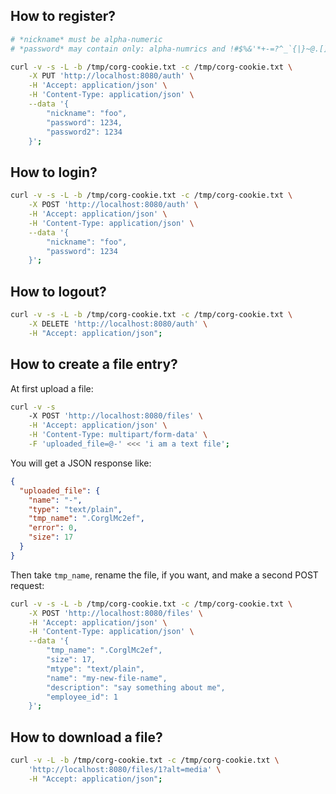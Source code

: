 ## How to register?

```sh
# *nickname* must be alpha-numeric
# *password* may contain only: alpha-numrics and !#$%&'*+-=?^_`{|}~@.[]

curl -v -s -L -b /tmp/corg-cookie.txt -c /tmp/corg-cookie.txt \
    -X PUT 'http://localhost:8080/auth' \
    -H 'Accept: application/json' \
    -H 'Content-Type: application/json' \
    --data '{
        "nickname": "foo",
        "password": 1234,
        "password2": 1234
    }';
```

## How to login?

```sh
curl -v -s -L -b /tmp/corg-cookie.txt -c /tmp/corg-cookie.txt \
    -X POST 'http://localhost:8080/auth' \
    -H 'Accept: application/json' \
    -H 'Content-Type: application/json' \
    --data '{
        "nickname": "foo",
        "password": 1234
    }';
```

## How to logout?

```sh
curl -v -s -L -b /tmp/corg-cookie.txt -c /tmp/corg-cookie.txt \
    -X DELETE 'http://localhost:8080/auth' \
    -H "Accept: application/json";
```

## How to create a file entry?

At first upload a file:

```sh
curl -v -s
    -X POST 'http://localhost:8080/files' \
    -H 'Accept: application/json' \
    -H 'Content-Type: multipart/form-data' \
    -F 'uploaded_file=@-' <<< 'i am a text file';
```

You will get a JSON response like:

```json
{
  "uploaded_file": {
    "name": "-",
    "type": "text/plain",
    "tmp_name": ".CorglMc2ef",
    "error": 0,
    "size": 17
  }
}
```

Then take `tmp_name`, rename the file, if you want, and make a second POST request:

```sh
curl -v -s -L -b /tmp/corg-cookie.txt -c /tmp/corg-cookie.txt \
    -X POST 'http://localhost:8080/files' \
    -H 'Accept: application/json' \
    -H 'Content-Type: application/json' \
    --data '{
        "tmp_name": ".CorglMc2ef",
        "size": 17,
        "mtype": "text/plain",
        "name": "my-new-file-name",
        "description": "say something about me",
        "employee_id": 1
    }';
```

## How to download a file?

```sh
curl -v -L -b /tmp/corg-cookie.txt -c /tmp/corg-cookie.txt \
    'http://localhost:8080/files/1?alt=media' \
    -H "Accept: application/json";
```
